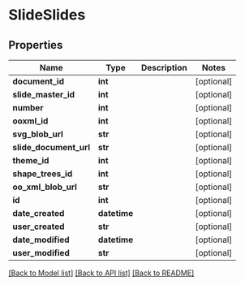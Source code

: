 # SlideSlides

## Properties
Name | Type | Description | Notes
------------ | ------------- | ------------- | -------------
**document_id** | **int** |  | [optional] 
**slide_master_id** | **int** |  | [optional] 
**number** | **int** |  | [optional] 
**ooxml_id** | **int** |  | [optional] 
**svg_blob_url** | **str** |  | [optional] 
**slide_document_url** | **str** |  | [optional] 
**theme_id** | **int** |  | [optional] 
**shape_trees_id** | **int** |  | [optional] 
**oo_xml_blob_url** | **str** |  | [optional] 
**id** | **int** |  | [optional] 
**date_created** | **datetime** |  | [optional] 
**user_created** | **str** |  | [optional] 
**date_modified** | **datetime** |  | [optional] 
**user_modified** | **str** |  | [optional] 

[[Back to Model list]](../README.md#documentation-for-models) [[Back to API list]](../README.md#documentation-for-api-endpoints) [[Back to README]](../README.md)


